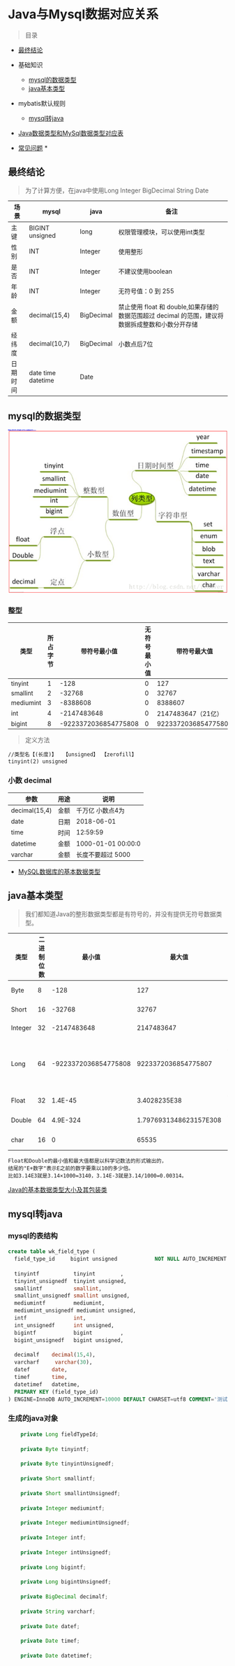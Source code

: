 # Java与Mysql数据对应关系

> 目录



* [最终结论](#最终结论)

* 基础知识
    * [mysql的数据类型](#mysql的数据类型)
    * [java基本类型](#java基本类型)

* mybatis默认规则
    * [mysql转java](#mysql转java)



* [Java数据类型和MySql数据类型对应表](https://www.cnblogs.com/jerrylz/p/5814460.html)

* [常见问题](#常见问题)
    * 


## 最终结论


> 为了计算方便，在java中使用Long Integer BigDecimal String Date

场景 |  mysql  | java   | 备注 |
--------- | --------| --------| --------|
主键      | BIGINT unsigned    |  long     |  权限管理模块，可以使用int类型 |
性别      | INT                | Integer  |   使用整形 |
是否      | INT               | Integer   |  不建议使用boolean|
年龄      | INT               | Integer   | 无符号值：0 到 255 |
金额      | decimal(15,4)     | BigDecimal| 禁止使用 float 和 double,如果存储的数据范围超过 decimal 的范围，建议将数据拆成整数和小数分开存储 |
经纬度    | decimal(10,7)     | BigDecimal| 小数点后7位  |
日期时间  | date time datetime| Date      | |







## mysql的数据类型


![alt](imgs/mysql_type.png)


### 整型

类型 |  所占字节  | 带符号最小值   | 无符号最小值 |带符号最大值 | 无符号最大值|
--------- | --------| --------| --------|--------|--------|
tinyint    | 1| -128                     | 0|127                 |255|
smallint   | 2| -32768                   | 0|32767               |622335|
mediumint  | 3| -8388608                | 0|8388607             |16777215|
int        | 4| -2147483648             | 0|2147483647（21亿）   |4294967295 （42亿）|
bigint     | 8| -9223372036854775808    | 0|9223372036854775807 |18446744073709551615|

> 定义方法
 
    //类型名【(长度)】  【unsigned】 【zerofill】
    tinyint(2) unsigned

### 小数 decimal

参数 |  用途  | 说明   |
---------  | --------| --------| 
decimal(15,4)  | 金额  | 千万亿 小数点4为|
date           | 日期  | 2018-06-01|
time           | 时间  | 12:59:59|
datetime      | 金额  | 1000-01-01 00:00:0|
varchar      | 金额  | 长度不要超过 5000|


* [MySQL数据库的基本数据类型](https://www.cnblogs.com/doctorJoe/p/5337510.html)




## java基本类型

> 我们都知道Java的整形数据类型都是有符号的，并没有提供无符号数据类型。

类型 |  二进制位数  | 最小值   | 最大值   | 说明 | 
---------  | --------| --------|  --------|  --------| 
Byte      |  8  | -128                   | 127                   | 说明 | 
Short     | 16  | -32768                 | 32767                 | 3.2万 | 
Integer  |  32  | -2147483648            | 2147483647            | 21亿 | 
Long     |  64  | -9223372036854775808   | 9223372036854775807   | 19位 百万万亿 | 
Float   |  32   | 1.4E-45                | 3.4028235E38          | 很大 | 
Double  |  64   | 4.9E-324              |  1.7976931348623157E308| 很大 | 
char  |  16     | 0                     | 65535                  | 说明 | 

    Float和Double的最小值和最大值都是以科学记数法的形式输出的，
    结尾的"E+数字"表示E之前的数字要乘以10的多少倍。
    比如3.14E3就是3.14×1000=3140，3.14E-3就是3.14/1000=0.00314。

[Java的基本数据类型大小及其包装类](https://www.cnblogs.com/TTTTT/p/6541270.html)



## mysql转java


### mysql的表结构


```sql
create table wk_field_type (
  field_type_id     bigint unsigned            NOT NULL AUTO_INCREMENT    COMMENT '用户id',

  tinyintf           tinyint        ,
  tinyint_unsignedf  tinyint unsigned,
  smallintf          smallint,
  smallint_unsignedf smallint unsigned,
  mediumintf         mediumint,
  mediumint_unsignedf mediumint unsigned,
  intf               int,
  int_unsignedf      int unsigned,
  bigintf            bigint         ,
  bigint_unsignedf   bigint unsigned,

  decimalf    decimal(15,4),
  varcharf     varchar(30),
  datef       date,
  timef       time,
  datetimef   datetime,
  PRIMARY KEY (field_type_id)
) ENGINE=InnoDB AUTO_INCREMENT=10000 DEFAULT CHARSET=utf8 COMMENT='测试类型数据表';
```


### 生成的java对象

```java
    private Long fieldTypeId;

    private Byte tinyintf;

    private Byte tinyintUnsignedf;

    private Short smallintf;

    private Short smallintUnsignedf;

    private Integer mediumintf;

    private Integer mediumintUnsignedf;

    private Integer intf;

    private Integer intUnsignedf;

    private Long bigintf;

    private Long bigintUnsignedf;

    private BigDecimal decimalf;

    private String varcharf;

    private Date datef;

    private Date timef;

    private Date datetimef;
```



